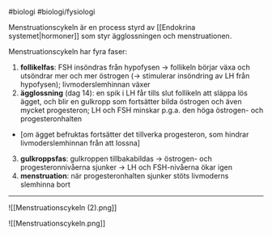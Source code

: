 #biologi #biologi/fysiologi 

Menstruationscykeln är en process styrd av [[Endokrina systemet|hormoner]] som styr ägglossningen och menstruationen.

Menstruationscykeln har fyra faser:
1. **follikelfas**: FSH insöndras från hypofysen -> follikeln börjar växa och utsöndrar mer och mer östrogen (-> stimulerar insöndring av LH från hypofysen); livmoderslemhinnan växer
2. **ägglossning** (dag 14): en spik i LH får tills slut follikeln att släppa lös ägget, och blir en gulkropp som fortsätter bilda östrogen och även mycket progesteron; LH och FSH minskar p.g.a. den höga östrogen- och progesteronhalten
- \[om ägget befruktas fortsätter det tillverka progesteron, som hindrar livmoderslemhinnan från att lossna\]
3. **gulkroppsfas**: gulkroppen tillbakabildas -> östrogen- och progesteronnivåerna sjunker -> LH och FSH-nivåerna ökar igen
4. **menstruation**: när progesteronhalten sjunker stöts livmoderns slemhinna bort

---

![[Menstruationscykeln (2).png]]

![[Menstruationscykeln.png]]